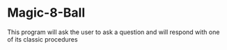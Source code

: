 # Magic-8-Ball
This program will ask the user to ask a question and will respond with one of its classic procedures
